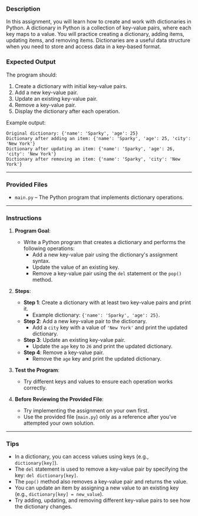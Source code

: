 ### **Description**

In this assignment, you will learn how to create and work with dictionaries in Python. A dictionary in Python is a collection of key-value pairs, where each key maps to a value. You will practice creating a dictionary, adding items, updating items, and removing items. Dictionaries are a useful data structure when you need to store and access data in a key-based format.

### **Expected Output**

The program should:

1. Create a dictionary with initial key-value pairs.
2. Add a new key-value pair.
3. Update an existing key-value pair.
4. Remove a key-value pair.
5. Display the dictionary after each operation.

Example output:

```
Original dictionary: {'name': 'Sparky', 'age': 25}
Dictionary after adding an item: {'name': 'Sparky', 'age': 25, 'city': 'New York'}
Dictionary after updating an item: {'name': 'Sparky', 'age': 26, 'city': 'New York'}
Dictionary after removing an item: {'name': 'Sparky', 'city': 'New York'}
```

---

### **Provided Files**

- `main.py` – The Python program that implements dictionary operations.

---

### **Instructions**

1. **Program Goal**:
   - Write a Python program that creates a dictionary and performs the following operations:
     - Add a new key-value pair using the dictionary's assignment syntax.
     - Update the value of an existing key.
     - Remove a key-value pair using the `del` statement or the `pop()` method.
2. **Steps**:
   - **Step 1**: Create a dictionary with at least two key-value pairs and print it.
     - Example dictionary: `{'name': 'Sparky', 'age': 25}`.
   - **Step 2**: Add a new key-value pair to the dictionary.
     - Add a `city` key with a value of `'New York'` and print the updated dictionary.
   - **Step 3**: Update an existing key-value pair.
     - Update the `age` key to `26` and print the updated dictionary.
   - **Step 4**: Remove a key-value pair.
     - Remove the `age` key and print the updated dictionary.
3. **Test the Program**:

   - Try different keys and values to ensure each operation works correctly.

4. **Before Reviewing the Provided File**:
   - Try implementing the assignment on your own first.
   - Use the provided file (`main.py`) only as a reference after you’ve attempted your own solution.

---

### **Tips**

- In a dictionary, you can access values using keys (e.g., `dictionary[key]`).
- The `del` statement is used to remove a key-value pair by specifying the key: `del dictionary[key]`.
- The `pop()` method also removes a key-value pair and returns the value.
- You can update an item by assigning a new value to an existing key (e.g., `dictionary[key] = new_value`).
- Try adding, updating, and removing different key-value pairs to see how the dictionary changes.
